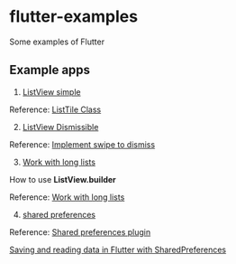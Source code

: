 # flutter-examples

Some examples of Flutter

## Example apps

1.  [ListView simple](/listview_simple)

Reference: [ListTile Class](https://api.flutter.dev/flutter/material/ListTile-class.html)

2. [ListView Dismissible](/listview_dismissible)

Reference: [Implement swipe to dismiss](https://flutter.dev/docs/cookbook/gestures/dismissible)

3. [Work with long lists](/long_lists)

How to use **ListView.builder**

Reference: [Work with long lists](https://flutter.dev/docs/cookbook/lists/long-lists)

4. [shared preferences](/shared_preferences_example)

Reference: [Shared preferences plugin](https://pub.dev/packages/shared_preferences)

[Saving and reading data in Flutter with SharedPreferences](https://medium.com/@suragch/saving-and-reading-data-in-flutter-with-sharedpreferences-bb4238d3105)